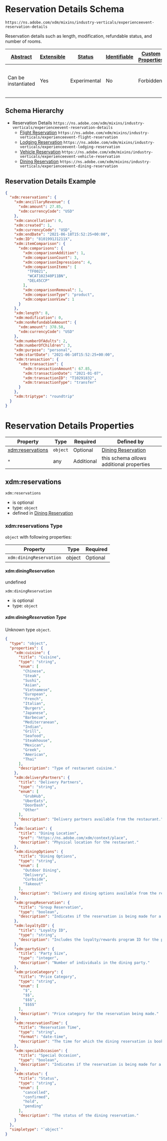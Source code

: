 
# Reservation Details Schema

```
https://ns.adobe.com/xdm/mixins/industry-verticals/experienceevent-reservation-details
```

Reservation details such as length, modification, refundable status, and number of rooms.

| [Abstract](../../../../abstract.md) | [Extensible](../../../../extensions.md) | [Status](../../../../status.md) | [Identifiable](../../../../id.md) | [Custom Properties](../../../../extensions.md) | [Additional Properties](../../../../extensions.md) | Defined In |
|-------------------------------------|-----------------------------------------|---------------------------------|-----------------------------------|------------------------------------------------|----------------------------------------------------|------------|
| Can be instantiated | Yes | Experimental | No | Forbidden | Permitted | [mixins/experience-event/industry-verticals/experienceevent-reservation-details.schema.json](mixins/experience-event/industry-verticals/experienceevent-reservation-details.schema.json) |
## Schema Hierarchy

* Reservation Details `https://ns.adobe.com/xdm/mixins/industry-verticals/experienceevent-reservation-details`
  * [Flight Reservation](experienceevent-flight-reservation.schema.md) `https://ns.adobe.com/xdm/mixins/industry-verticals/experienceevent-flight-reservation`
  * [Lodging Reservation](experienceevent-lodging-reservation.schema.md) `https://ns.adobe.com/xdm/mixins/industry-verticals/experienceevent-lodging-reservation`
  * [Vehicle Reservation](experienceevent-vehicle-reservation.schema.md) `https://ns.adobe.com/xdm/mixins/industry-verticals/experienceevent-vehicle-reservation`
  * [Dining Reservation](experienceevent-dining-reservation.schema.md) `https://ns.adobe.com/xdm/mixins/industry-verticals/experienceevent-dining-reservation`


## Reservation Details Example
```json
{
  "xdm:reservations": {
    "xdm:ancillaryRevenue": {
      "xdm:amount": 27.85,
      "xdm:currencyCode": "USD"
    },
    "xdm:cancellation": 0,
    "xdm:created": 1,
    "xdm:currencyCode": "USD",
    "xdm:endDate": "2021-06-18T15:52:25+00:00",
    "xdm:ID": "8101991J1211X",
    "xdm:itemComparison": {
      "xdm:comparisons": {
        "xdm:comparisonAddition": 1,
        "xdm:comparisonCount": 3,
        "xdm:comparisonImpressions": 4,
        "xdm:comparisonItems": [
          "TF0021",
          "WCAT102340P11BN",
          "DEL45CCP"
        ],
        "xdm:comparisonRemoval": 1,
        "xdm:comparisonType": "product",
        "xdm:comparisonView": 1
      }
    },
    "xdm:length": 8,
    "xdm:modification": 0,
    "xdm:nonRefundableAmount": {
      "xdm:amount": 378.58,
      "xdm:currencyCode": "USD"
    },
    "xdm:numberOfAdults": 2,
    "xdm:numberOfChildren": 3,
    "xdm:purpose": "personal",
    "xdm:startDate": "2021-06-10T15:52:25+00:00",
    "xdm:transaction": {
      "xdm:transaction": {
        "xdm:transactionAmount": 67.85,
        "xdm:transactionDate": "2021-01-07",
        "xdm:transactionID": "T10291832",
        "xdm:transactionType": "transfer"
      }
    },
    "xdm:triptype": "roundtrip"
  }
}
```

# Reservation Details Properties

| Property | Type | Required | Defined by |
|----------|------|----------|------------|
| [xdm:reservations](#xdmreservations) | `object` | Optional | [Dining Reservation](experienceevent-dining-reservation.schema.md#xdmreservations) |
| `*` | any | Additional | this schema *allows* additional properties |

## xdm:reservations


`xdm:reservations`
* is optional
* type: `object`
* defined in [Dining Reservation](experienceevent-dining-reservation.schema.md#xdmreservations)

### xdm:reservations Type


`object` with following properties:


| Property | Type | Required |
|----------|------|----------|
| `xdm:diningReservation`| object | Optional |



#### xdm:diningReservation

undefined

`xdm:diningReservation`
* is optional
* type: `object`

##### xdm:diningReservation Type

Unknown type `object`.

```json
{
  "type": "object",
  "properties": {
    "xdm:cuisine": {
      "title": "Cuisine",
      "type": "string",
      "enum": [
        "Chinese",
        "Steak",
        "Sushi",
        "Asian",
        "Vietnamese",
        "European",
        "French",
        "Italian",
        "Burgers",
        "Japanese",
        "Barbecue",
        "Mediterranean",
        "Indian",
        "Grill",
        "Seafood",
        "Steakhouse",
        "Mexican",
        "Greek",
        "American",
        "Thai"
      ],
      "description": "Type of restaurant cuisine."
    },
    "xdm:deliveryPartners": {
      "title": "Delivery Partners",
      "type": "string",
      "enum": [
        "GrubHub",
        "UberEats",
        "DoorDash",
        "Other"
      ],
      "description": "Delivery partners available from the restaurant."
    },
    "xdm:location": {
      "title": "Dining Location",
      "$ref": "https://ns.adobe.com/xdm/context/place",
      "description": "Physical location for the restaurant."
    },
    "xdm:diningOptions": {
      "title": "Dining Options",
      "type": "string",
      "enum": [
        "Outdoor Dining",
        "Delivery",
        "Curbside",
        "Takeout"
      ],
      "description": "Delivery and dining options available from the restaurant."
    },
    "xdm:groupReservation": {
      "title": "Group Reservation",
      "type": "boolean",
      "description": "Indicates if the reservation is being made for a group."
    },
    "xdm:loyaltyID": {
      "title": "Loyalty ID",
      "type": "string",
      "description": "Includes the loyalty/rewards program ID for the party listed in the reservation."
    },
    "xdm:partySize": {
      "title": "Party Size",
      "type": "integer",
      "description": "Number of individuals in the dining party."
    },
    "xdm:priceCategory": {
      "title": "Price Category",
      "type": "string",
      "enum": [
        "$",
        "$$",
        "$$$",
        "$$$$"
      ],
      "description": "Price category for the reservation being made."
    },
    "xdm:reservationTime": {
      "title": "Reservation Time",
      "type": "string",
      "format": "date-time",
      "description": "The time for which the dining reservation is booked."
    },
    "xdm:specialOccasion": {
      "title": "Special Occasion",
      "type": "boolean",
      "description": "Indicates if the reservation is being made for a special occasion."
    },
    "xdm:status": {
      "title": "Status",
      "type": "string",
      "enum": [
        "cancelled",
        "confirmed",
        "hold",
        "pending"
      ],
      "description": "The status of the dining reservation."
    }
  },
  "simpletype": "`object`"
}
```









